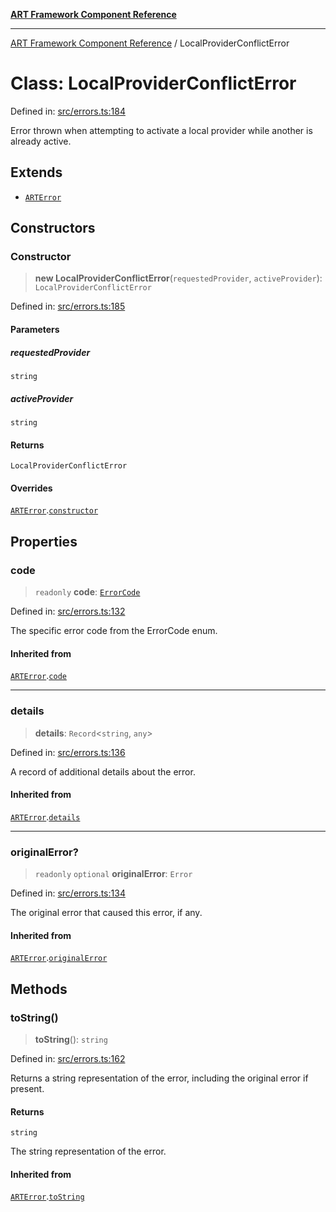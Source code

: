 [**ART Framework Component Reference**](../README.md)

***

[ART Framework Component Reference](../README.md) / LocalProviderConflictError

# Class: LocalProviderConflictError

Defined in: [src/errors.ts:184](https://github.com/hashangit/ART/blob/e4c184bd9ffa5ef078ee6a88704f24584b173411/src/errors.ts#L184)

Error thrown when attempting to activate a local provider while another is already active.

## Extends

- [`ARTError`](ARTError.md)

## Constructors

### Constructor

> **new LocalProviderConflictError**(`requestedProvider`, `activeProvider`): `LocalProviderConflictError`

Defined in: [src/errors.ts:185](https://github.com/hashangit/ART/blob/e4c184bd9ffa5ef078ee6a88704f24584b173411/src/errors.ts#L185)

#### Parameters

##### requestedProvider

`string`

##### activeProvider

`string`

#### Returns

`LocalProviderConflictError`

#### Overrides

[`ARTError`](ARTError.md).[`constructor`](ARTError.md#constructor)

## Properties

### code

> `readonly` **code**: [`ErrorCode`](../enumerations/ErrorCode.md)

Defined in: [src/errors.ts:132](https://github.com/hashangit/ART/blob/e4c184bd9ffa5ef078ee6a88704f24584b173411/src/errors.ts#L132)

The specific error code from the ErrorCode enum.

#### Inherited from

[`ARTError`](ARTError.md).[`code`](ARTError.md#code)

***

### details

> **details**: `Record`\<`string`, `any`\>

Defined in: [src/errors.ts:136](https://github.com/hashangit/ART/blob/e4c184bd9ffa5ef078ee6a88704f24584b173411/src/errors.ts#L136)

A record of additional details about the error.

#### Inherited from

[`ARTError`](ARTError.md).[`details`](ARTError.md#details)

***

### originalError?

> `readonly` `optional` **originalError**: `Error`

Defined in: [src/errors.ts:134](https://github.com/hashangit/ART/blob/e4c184bd9ffa5ef078ee6a88704f24584b173411/src/errors.ts#L134)

The original error that caused this error, if any.

#### Inherited from

[`ARTError`](ARTError.md).[`originalError`](ARTError.md#originalerror)

## Methods

### toString()

> **toString**(): `string`

Defined in: [src/errors.ts:162](https://github.com/hashangit/ART/blob/e4c184bd9ffa5ef078ee6a88704f24584b173411/src/errors.ts#L162)

Returns a string representation of the error, including the original error if present.

#### Returns

`string`

The string representation of the error.

#### Inherited from

[`ARTError`](ARTError.md).[`toString`](ARTError.md#tostring)
